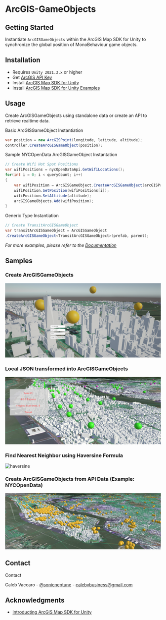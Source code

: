 # ArcGIS-GameObjects

## Getting Started

Instantiate `ArcGISGameObjects` within the ArcGIS Map SDK for Unity to synchronize the global position of MonoBehaviour game objects.

## Installation

- Requires `Unity 2021.3.x` or higher
- Get [ArcGIS API Key](https://developers.arcgis.com/unity/authentication/)
- Install [ArcGIS Map SDK for Unity](https://developers.arcgis.com/unity/install-and-set-up/)
- Install [ArcGIS Map SDK for Unity Examples](https://developers.arcgis.com/unity/install-and-set-up/add-the-plugin-to-a-new-project/#import-sample-assets)

## Usage

Create ArcGISGameObjects using standalone data or create an API to retrieve realtime data.

Basic ArcGISGameObject Instantiation

```csharp
var position = new ArcGISPoint(longitude, latitude, altitude);
controller.CreateArcGISGameObject(position);
```

Sample NYCOpenData ArcGISGameObject Instantation

```csharp
// Create Wifi Hot Spot Positions
var wifiPositions = nycOpenDataApi.GetWifiLocations();
for(int i = 0; i < queryCount; i++)
{
    var wifiPosition = ArcGISGameObject.CreateArcGISGameObject(arcGISPrefab, parent);
    wifiPosition.SetPosition(wifiPositions[i]);
    wifiPosition.SetAltitude(altitude);
    arcGISGameObjects.Add(wifiPosition);
}
```

Generic Type Instantiation

```csharp
// Create TransitArcGISGameObject
var transitArcGISGameObject = ArcGISGameObject
.CreateArcGISGameObject<TransitArcGISGameObject>(prefab, parent);
```

*For more examples, please refer to the [Documentation](https://developers.arcgis.com/unity/)*

## Samples

### Create ArcGISGameObjects
![createarcgisgameobject](media/createarcgisgameobjects.PNG)

### Local JSON transformed into ArcGISGameObjects
![localjson](media/arcgisgameobjects.PNG)

### Find Nearest Neighbor using Haversine Formula
![haversine](media/haversine.gif)

### Create ArcGISGameObjects from API Data (Example: NYCOpenData)
![apidata](media/nycopendata.PNG)

## Contact

Contact

Caleb Vaccaro - [@sonicneptune](https://twitter.com/sonicneptune) - [calebvbusiness@gmail.com](calebvbusiness@gmail.com)

## Acknowledgments

- [Introducting ArcGIS Map SDK for Unity](https://www.esri.com/arcgis-blog/products/unity/announcements/introducing-arcgis-maps-sdk-for-unity/)
